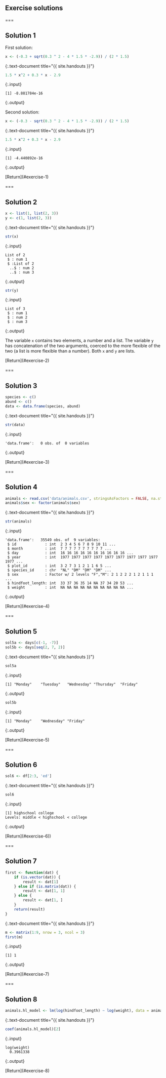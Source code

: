 ---
---

## Exercise solutions

===

## Solution 1

First solution:


~~~r
x <- (-0.3 + sqrt(0.3 ^ 2 - 4 * 1.5 * -2.9)) / (2 * 1.5)
~~~
{:.text-document title="{{ site.handouts }}"}


~~~r
1.5 * x^2 + 0.3 * x - 2.9
~~~
{:.input}
~~~
[1] -8.881784e-16
~~~
{:.output}

Second solution:


~~~r
x <- (-0.3 - sqrt(0.3 ^ 2 - 4 * 1.5 * -2.9)) / (2 * 1.5)
~~~
{:.text-document title="{{ site.handouts }}"}


~~~r
1.5 * x^2 + 0.3 * x - 2.9
~~~
{:.input}
~~~
[1] -4.440892e-16
~~~
{:.output}

<aside class="notes" markdown="block">
[Return](#exercise-1)
</aside>

===

## Solution 2


~~~r
x <- list(1, list(2, 3))
y <- c(1, list(2, 3))
~~~
{:.text-document title="{{ site.handouts }}"}


~~~r
str(x)
~~~
{:.input}
~~~
List of 2
 $ : num 1
 $ :List of 2
  ..$ : num 2
  ..$ : num 3
~~~
{:.output}

~~~r
str(y)
~~~
{:.input}
~~~
List of 3
 $ : num 1
 $ : num 2
 $ : num 3
~~~
{:.output}

The variable `x` contains two elements, a number and a list. The variable `y` has concatenation of the two arguments, coerced to the more flexible of the two (a list is more flexible than a number). Both `x` and `y` are lists.

<aside class="notes" markdown="block">
[Return](#exercise-2)
</aside>

===

## Solution 3


~~~r
species <- c()
abund <- c()
data <- data.frame(species, abund)
~~~
{:.text-document title="{{ site.handouts }}"}


~~~r
str(data)
~~~
{:.input}
~~~
'data.frame':	0 obs. of  0 variables
~~~
{:.output}

<aside class="notes" markdown="block">
[Return](#exercise-3)
</aside>

===

## Solution 4


~~~r
animals <- read.csv('data/animals.csv', stringsAsFactors = FALSE, na.strings = '')
animals$sex <- factor(animals$sex)
~~~
{:.text-document title="{{ site.handouts }}"}


~~~r
str(animals)
~~~
{:.input}
~~~
'data.frame':	35549 obs. of  9 variables:
 $ id             : int  2 3 4 5 6 7 8 9 10 11 ...
 $ month          : int  7 7 7 7 7 7 7 7 7 7 ...
 $ day            : int  16 16 16 16 16 16 16 16 16 16 ...
 $ year           : int  1977 1977 1977 1977 1977 1977 1977 1977 1977 1977 ...
 $ plot_id        : int  3 2 7 3 1 2 1 1 6 5 ...
 $ species_id     : chr  "NL" "DM" "DM" "DM" ...
 $ sex            : Factor w/ 2 levels "F","M": 2 1 2 2 2 1 2 1 1 1 ...
 $ hindfoot_length: int  33 37 36 35 14 NA 37 34 20 53 ...
 $ weight         : int  NA NA NA NA NA NA NA NA NA NA ...
~~~
{:.output}

<aside class="notes" markdown="block">
[Return](#exercise-4)
</aside>

===

## Solution 5


~~~r
sol5a <- days[c(-1, -7)]
sol5b <- days[seq(2, 7, 2)]
~~~
{:.text-document title="{{ site.handouts }}"}


~~~r
sol5a
~~~
{:.input}
~~~
[1] "Monday"    "Tuesday"   "Wednesday" "Thursday"  "Friday"   
~~~
{:.output}


~~~r
sol5b
~~~
{:.input}
~~~
[1] "Monday"    "Wednesday" "Friday"   
~~~
{:.output}

<aside class="notes" markdown="block">
[Return](#exercise-5)
</aside>

===

## Solution 6


~~~r
sol6 <- df[2:3, 'ed']
~~~
{:.text-document title="{{ site.handouts }}"}


~~~r
sol6
~~~
{:.input}
~~~
[1] highschool college   
Levels: middle < highschool < college
~~~
{:.output}

<aside class="notes" markdown="block">
[Return](#exercise-6))
</aside>

===

## Solution 7


~~~r
first <- function(dat) {
    if (is.vector(dat)) {
        result <- dat[1]
    } else if (is.matrix(dat)) {
        result <- dat[1, 1]
    } else {
        result <- dat[1, ]
    }
    return(result)
}
~~~
{:.text-document title="{{ site.handouts }}"}


~~~r
m <- matrix(1:9, nrow = 3, ncol = 3)
first(m)
~~~
{:.input}
~~~
[1] 1
~~~
{:.output}

<aside class="notes" markdown="block">
[Return](#exercise-7)
</aside>

===

## Solution 8


~~~r
animals.hl_model <- lm(log(hindfoot_length) ~ log(weight), data = animals)
~~~
{:.text-document title="{{ site.handouts }}"}


~~~r
coef(animals.hl_model)[2]
~~~
{:.input}
~~~
log(weight) 
  0.3961338 
~~~
{:.output}

<aside class="notes" markdown="block">
[Return](#exercise-8)
</aside>
